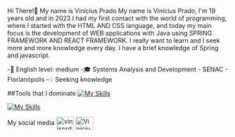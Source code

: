 Hi There!👋
My name is Vinícius Prado
My name is Vinícius Prado, I'm 19 years old and in 2023 I had my first contact with the world of programming, where I started with the HTML AND CSS language, and today my main focus is the development of WEB applications with Java using SPRING FRAMEWORK AND REACT FRAMEWORK. I really want to learn and I seek more and more knowledge every day.
I have a brief knowledge of Spring and javascript.


-📘 English level: medium 
-🎓 Systems Analysis and Development - SENAC - Florianópolis
-💡 Seeking knowledge



##Tools that I dominate
[![My Skills](https://skillicons.dev/icons?i=javascript,react,html,css,java,spring,postman,mysql,maven,docker)](https://skillicons.dev)

[![My Skills](https://skillicons.dev/icons?i=vscode,git)](https://skillicons.dev)

My social media
<a href="https://instagram.com/vinisprd" target="blank"><img align="center" src="https://raw.githubusercontent.com/rahuldkjain/github-profile-readme-generator/master/src/images/icons/Social/instagram.svg" alt="vinisprd" height="30" width="40" /></a>
<a href="https://www.linkedin.com/in/vinícius-prado-210701234/" target="blank"><img align="center" src="https://raw.githubusercontent.com/rahuldkjain/github-profile-readme-generator/master/src/images/icons/Social/linked-in-alt.svg" alt="Vinicius de Souza Prado" height="30" width="40" /></a>
